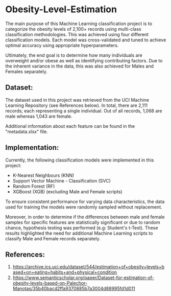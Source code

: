# Obesity-Level-Estimation

The main purpose of this Machine Learning classification project is to categorize the obesity levels of 2,100+ records using multi-class classification methodologies. This was achieved using four different classification models. Each model was cross-validated and tuned to achieve optimal accuracy using appropriate hyperparameters.

Ultimately, the end goal is to determine how many individuals are overweight and/or obese as well as identifying contributing factors. Due to the inherent variance in the data, this was also achieved for Males and Females separately.

## Dataset:

The dataset used in this project was retrieved from the UCI Machine Learning Repository (see References below). In total, there are 2,111 records; each representing a single individual. Out of all records, 1,068 are male whereas 1,043 are female. 

Additional information about each feature can be found in the "metadata.xlsx" file.

## Implementation:

Currently, the following classification models were implemented in this project:

- K-Nearest Neighbours (KNN)
- Support Vector Machine - Classification (SVC)
- Random Forest (RF)
- XGBoost (XGB) (excluding Male and Female scripts)

To ensure consistent performance for varying data characteristics, the data used for training the models were randomly sampled without replacement.

Moreover, in order to determine if the differences between male and female samples for specific features are statistically significant or due to random chance, hypothesis testing was performed (e.g: Student's t-Test). These results highlighted the need for additional Machine Learning scripts to classify Male and Female records separately.

## References:

1. https://archive.ics.uci.edu/dataset/544/estimation+of+obesity+levels+based+on+eating+habits+and+physical+condition
2. https://www.semanticscholar.org/paper/Dataset-for-estimation-of-obesity-levels-based-on-Palechor-Manotas/35b40bacd2ffa9370885b7a3004d88995fd1d011


